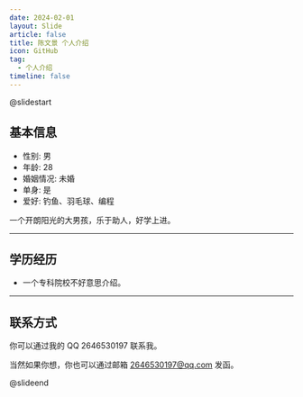```yaml
---
date: 2024-02-01
layout: Slide
article: false
title: 陈文景 个人介绍
icon: GitHub
tag:
  - 个人介绍
timeline: false
---
```


@slidestart

<!-- .element: class="r-fit-text" -->

## 基本信息

- 性别: 男
- 年龄: 28
- 婚姻情况: 未婚
- 单身: 是
- 爱好: 钓鱼、羽毛球、编程

一个开朗阳光的大男孩，乐于助人，好学上进。

---

## 学历经历

- 一个专科院校不好意思介绍。

---

## 联系方式

你可以通过我的 QQ 2646530197 联系我。

当然如果你想，你也可以通过邮箱 [2646530197@qq.com](2646530197@qq.com) 发函。

@slideend
